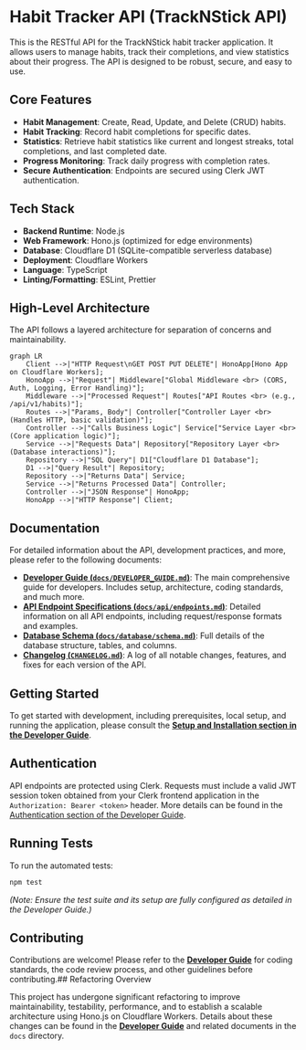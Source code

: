 # Habit Tracker API (TrackNStick API)

This is the RESTful API for the TrackNStick habit tracker application. It allows users to manage habits, track their completions, and view statistics about their progress. The API is designed to be robust, secure, and easy to use.

## Core Features

- **Habit Management**: Create, Read, Update, and Delete (CRUD) habits.
- **Habit Tracking**: Record habit completions for specific dates.
- **Statistics**: Retrieve habit statistics like current and longest streaks, total completions, and last completed date.
- **Progress Monitoring**: Track daily progress with completion rates.
- **Secure Authentication**: Endpoints are secured using Clerk JWT authentication.

## Tech Stack

- **Backend Runtime**: Node.js
- **Web Framework**: Hono.js (optimized for edge environments)
- **Database**: Cloudflare D1 (SQLite-compatible serverless database)
- **Deployment**: Cloudflare Workers
- **Language**: TypeScript
- **Linting/Formatting**: ESLint, Prettier

## High-Level Architecture

The API follows a layered architecture for separation of concerns and maintainability.

```mermaid
graph LR
    Client -->|"HTTP Request\nGET POST PUT DELETE"| HonoApp[Hono App on Cloudflare Workers];
    HonoApp -->|"Request"| Middleware["Global Middleware <br> (CORS, Auth, Logging, Error Handling)"];
    Middleware -->|"Processed Request"| Routes["API Routes <br> (e.g., /api/v1/habits)"];
    Routes -->|"Params, Body"| Controller["Controller Layer <br> (Handles HTTP, basic validation)"];
    Controller -->|"Calls Business Logic"| Service["Service Layer <br> (Core application logic)"];
    Service -->|"Requests Data"| Repository["Repository Layer <br> (Database interactions)"];
    Repository -->|"SQL Query"| D1["Cloudflare D1 Database"];
    D1 -->|"Query Result"| Repository;
    Repository -->|"Returns Data"| Service;
    Service -->|"Returns Processed Data"| Controller;
    Controller -->|"JSON Response"| HonoApp;
    HonoApp -->|"HTTP Response"| Client;
```

## Documentation

For detailed information about the API, development practices, and more, please refer to the following documents:

- **[Developer Guide (`docs/DEVELOPER_GUIDE.md`)](docs/DEVELOPER_GUIDE.md)**: The main comprehensive guide for developers. Includes setup, architecture, coding standards, and much more.
- **[API Endpoint Specifications (`docs/api/endpoints.md`)](docs/api/endpoints.md)**: Detailed information on all API endpoints, including request/response formats and examples.
- **[Database Schema (`docs/database/schema.md`)](docs/database/schema.md)**: Full details of the database structure, tables, and columns.
- **[Changelog (`CHANGELOG.md`)](CHANGELOG.md)**: A log of all notable changes, features, and fixes for each version of the API.

## Getting Started

To get started with development, including prerequisites, local setup, and running the application, please consult the **[Setup and Installation section in the Developer Guide](docs/DEVELOPER_GUIDE.md#3-getting-started-setup-and-installation)**.

## Authentication

API endpoints are protected using Clerk. Requests must include a valid JWT session token obtained from your Clerk frontend application in the `Authorization: Bearer <token>` header. More details can be found in the [Authentication section of the Developer Guide](docs/DEVELOPER_GUIDE.md#7-authentication-and-authorization).

## Running Tests

To run the automated tests:
```bash
npm test
```
_(Note: Ensure the test suite and its setup are fully configured as detailed in the Developer Guide.)_

## Contributing

Contributions are welcome! Please refer to the **[Developer Guide](docs/DEVELOPER_GUIDE.md)** for coding standards, the code review process, and other guidelines before contributing.## Refactoring Overview

This project has undergone significant refactoring to improve maintainability, testability, performance, and to establish a scalable architecture using Hono.js on Cloudflare Workers. Details about these changes can be found in the **[Developer Guide](docs/DEVELOPER_GUIDE.md)** and related documents in the `docs` directory.
